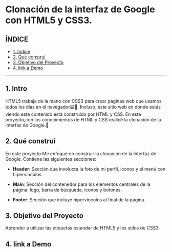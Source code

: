 # Clonación de la interfaz de Google con HTML5 y CSS3.

## **ÍNDICE**

* [1. Índice](#)
* [2. Qué construí](#)
* [3. Objetivo del Proyecto](#)
* [4. link a Demo](#)

****

## 1. Intro

HTML5 trabaja de la mano con CSS3 para crear páginas web que usamos todos los días en el navegador💻🎀. Incluso, este sitio web en donde estás viendo este contenido está construido por HTML y CSS. En este proyecto,con los conocimientos de HTML y CSS realicé la clonación de la interfaz de Google.🤟

## 2. Qué construí

En este proyecto Me enfoqué en construir la clonación de la lnterfaz de Google. Contiene las siguientes secciones:

* **Header**: Sección que involucra la foto de mi perfil, íconos y el menú con hipervínculos.

* **Main**: Sección del contenedor para los elementos centrales de la página: logo, barra de búsqueda, íconos y botones.

* **Footer**: Sección que incluye hipervínculos al final de la página.

## 3. Objetivo del Proyecto
Aprender a utilizar las etiquetas estandar de HTML5 y los stilos de CSS3.

## 4. link a Demo
